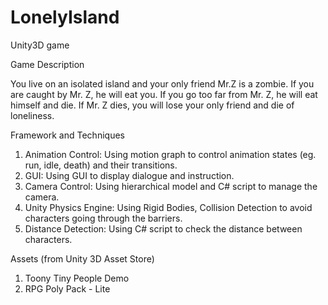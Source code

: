 # LonelyIsland
Unity3D game

Game Description

You live on an isolated island and your only friend Mr.Z is a zombie. If you are caught by Mr. Z, he will eat you. If you go too far from Mr. Z, he will eat himself and die. If Mr. Z dies, you will lose your only friend and die of loneliness.


Framework and Techniques

1. Animation Control: Using motion graph to control animation states (eg. run, idle, death) and their transitions.
2. GUI: Using GUI to display dialogue and instruction.
3. Camera Control: Using hierarchical model and C# script to manage the camera.
4. Unity Physics Engine: Using Rigid Bodies, Collision Detection to avoid characters going through the barriers.
5. Distance Detection: Using C# script to check the distance between characters.


Assets (from Unity 3D Asset Store)

1. Toony Tiny People Demo
2. RPG Poly Pack - Lite
